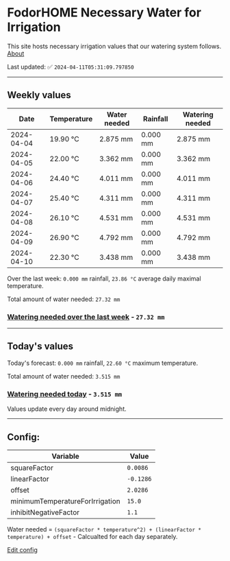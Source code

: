 # FodorHOME Necessary Water for Irrigation

This site hosts necessary irrigation values that our watering system follows. [About](https://github.com/redyau/irrigation)

Last updated: ✅ `2024-04-11T05:31:09.797850`

---

## Weekly values

| Date | Temperature | Water needed | Rainfall | Watering needed |
|-----|-----|-----|-----|-----|
| 2024-04-04 | 19.90 °C | 2.875 mm | 0.000 mm | 2.875 mm |
| 2024-04-05 | 22.00 °C | 3.362 mm | 0.000 mm | 3.362 mm |
| 2024-04-06 | 24.40 °C | 4.011 mm | 0.000 mm | 4.011 mm |
| 2024-04-07 | 25.40 °C | 4.311 mm | 0.000 mm | 4.311 mm |
| 2024-04-08 | 26.10 °C | 4.531 mm | 0.000 mm | 4.531 mm |
| 2024-04-09 | 26.90 °C | 4.792 mm | 0.000 mm | 4.792 mm |
| 2024-04-10 | 22.30 °C | 3.438 mm | 0.000 mm | 3.438 mm |


Over the last week: `0.000 mm` rainfall, `23.86 °C` average daily maximal temperature.

Total amount of water needed: `27.32 mm`

### [Watering needed over the last week](lastweek.txt) - `27.32 mm`

---

## Today's values

Today's forecast: `0.000 mm` rainfall, `22.60 °C` maximum temperature.

Total amount of water needed: `3.515 mm`

### [Watering needed today](today.txt) - `3.515 mm`

Values update every day around midnight.

---

## Config:

| Variable | Value |
|-----|-----|
| squareFactor | `0.0086` |
| linearFactor | `-0.1286` |
| offset | `2.0286` |
| minimumTemperatureForIrrigation | `15.0` |
| inhibitNegativeFactor | `1.1` |

Water needed = `(squareFactor * temperature^2) + (linearFactor * temperature) + offset` - Calcualted for each day separately.

[Edit config](https://github.com/RedyAu/irrigation/edit/main/config.json)
